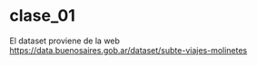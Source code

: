 # clase_01
El dataset proviene de la web https://data.buenosaires.gob.ar/dataset/subte-viajes-molinetes 

